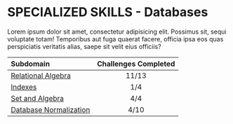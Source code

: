 # SPECIALIZED SKILLS - Databases
Lorem ipsum dolor sit amet, consectetur adipisicing elit. Possimus sit, sequi voluptate totam! Temporibus aut fuga quaerat facere, officia ipsa eos quas perspiciatis veritatis alias, saepe sit velit eius officiis?

| Subdomain | Challenges Completed |
| :--- | :---: |
| [Relational Algebra](relational-algebra/README.md) | 11/13 |
| [Indexes](indexes/README.md) | 1/4 |
| [Set and Algebra](set-and-algebra/README.md) | 4/4 |
| [Database Normalization](database-normalization/README.md) | 4/10 |
